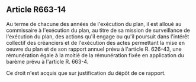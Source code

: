 Article R663-14
----
Au terme de chacune des années de l'exécution du plan, il est alloué au
commissaire à l'exécution du plan, au titre de sa mission de surveillance de
l'exécution du plan, des actions qu'il engage ou qu'il poursuit dans l'intérêt
collectif des créanciers et de l'exécution des actes permettant la mise en
oeuvre du plan et de son rapport annuel prévu à l'article R. 626-43, une
rémunération égale à la moitié de la rémunération fixée en application du barème
prévu à l'article R. 663-4.

Ce droit n'est acquis que sur justification du dépôt de ce rapport.
